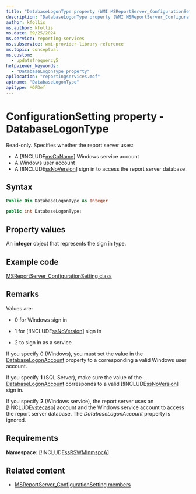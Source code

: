 ```yaml
---
title: "DatabaseLogonType property (WMI MSReportServer_ConfigurationSetting)"
description: "DatabaseLogonType property (WMI MSReportServer_ConfigurationSetting)"
author: kfollis
ms.author: kfollis
ms.date: 09/25/2024
ms.service: reporting-services
ms.subservice: wmi-provider-library-reference
ms.topic: conceptual
ms.custom:
  - updatefrequency5
helpviewer_keywords:
  - "DatabaseLogonType property"
apilocation: "reportingservices.mof"
apiname: "DatabaseLogonType"
apitype: MOFDef
---
```

# ConfigurationSetting property - DatabaseLogonType
  Read-only. Specifies whether the report server uses:
  - A [!INCLUDE[msCoName](../../includes/msconame-md.md)] Windows service account
  - A Windows user account
  - A [!INCLUDE[ssNoVersion](../../includes/ssnoversion-md.md)] sign in to access the report server database.  
  
## Syntax  
  
```vb  
Public Dim DatabaseLogonType As Integer  
```  
  
```csharp  
public int DatabaseLogonType;  
```  
  
## Property values  
 An **integer** object that represents the sign in type.  
  
## Example code  
 [MSReportServer_ConfigurationSetting class](../../reporting-services/wmi-provider-library-reference/msreportserver-configurationsetting-class.md)  
  
## Remarks  
 Values are:  
  
-   0 for Windows sign in  
  
-   1 for [!INCLUDE[ssNoVersion](../../includes/ssnoversion-md.md)] sign in  
  
-   2 to sign in as a service  
  
 If you specify 0 (Windows), you must set the value in the [DatabaseLogonAccount](../../reporting-services/wmi-provider-library-reference/configurationsetting-property-databaselogonaccount.md) property to a corresponding a valid Windows user account.  
  
 If you specify **1** (SQL Server), make sure the value of the [DatabaseLogonAccount](../../reporting-services/wmi-provider-library-reference/configurationsetting-property-databaselogonaccount.md) corresponds to a valid [!INCLUDE[ssNoVersion](../../includes/ssnoversion-md.md)] sign in.  
  
 If you specify **2** (Windows service), the report server uses an [!INCLUDE[vstecasp](../../includes/vstecasp-md.md)] account and the Windows service account to access the report server database. The *DatabaseLogonAccount* property is ignored.  
  
## Requirements  
 **Namespace:** [!INCLUDE[ssRSWMInmspcA](../../includes/ssrswminmspca-md.md)]  
  
## Related content

- [MSReportServer_ConfigurationSetting members](../../reporting-services/wmi-provider-library-reference/msreportserver-configurationsetting-members.md)
